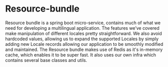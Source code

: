 # Resource-bundle
Resource bundle is a spring boot micro-service, contains much of what we need for developing a multilingual application.
The features we’ve covered make manipulation of different locales pretty straightforward. 
We also avoid hardcoded values, allowing us to expand the supported Locales by simply adding new Locale records allowing our application 
to be smoothly modified and  maintained. The Resource bundle makes use of Redis as it's in-memory cache, which enables it to be super fast.
It also uses our own infra which contains several base classes and utils.


